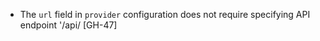 * The `url` field in `provider` configuration does not require specifying API endpoint '/api/
  [GH-47]
